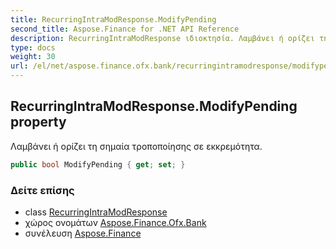 ```yaml
---
title: RecurringIntraModResponse.ModifyPending
second_title: Aspose.Finance for .NET API Reference
description: RecurringIntraModResponse ιδιοκτησία. Λαμβάνει ή ορίζει τη σημαία τροποποίησης σε εκκρεμότητα.
type: docs
weight: 30
url: /el/net/aspose.finance.ofx.bank/recurringintramodresponse/modifypending/
---
```

## RecurringIntraModResponse.ModifyPending property

Λαμβάνει ή ορίζει τη σημαία τροποποίησης σε εκκρεμότητα.

```csharp
public bool ModifyPending { get; set; }
```

### Δείτε επίσης

* class [RecurringIntraModResponse](../)
* χώρος ονομάτων [Aspose.Finance.Ofx.Bank](../../recurringintramodresponse/)
* συνέλευση [Aspose.Finance](../../../)



